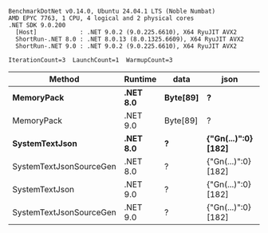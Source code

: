 ```

BenchmarkDotNet v0.14.0, Ubuntu 24.04.1 LTS (Noble Numbat)
AMD EPYC 7763, 1 CPU, 4 logical and 2 physical cores
.NET SDK 9.0.200
  [Host]            : .NET 9.0.2 (9.0.225.6610), X64 RyuJIT AVX2
  ShortRun-.NET 8.0 : .NET 8.0.13 (8.0.1325.6609), X64 RyuJIT AVX2
  ShortRun-.NET 9.0 : .NET 9.0.2 (9.0.225.6610), X64 RyuJIT AVX2

IterationCount=3  LaunchCount=1  WarmupCount=3  

```
| Method                  | Runtime  | data     | json                | Mean        | Error      | StdDev    | Min         | Max         | Gen0   | Allocated |
|------------------------ |--------- |--------- |-------------------- |------------:|-----------:|----------:|------------:|------------:|-------:|----------:|
| **MemoryPack**              | **.NET 8.0** | **Byte[89]** | **?**                   |    **56.99 ns** |   **2.577 ns** |  **0.141 ns** |    **56.84 ns** |    **57.12 ns** | **0.0062** |     **104 B** |
| MemoryPack              | .NET 9.0 | Byte[89] | ?                   |    42.43 ns |   0.402 ns |  0.022 ns |    42.40 ns |    42.44 ns | 0.0062 |     104 B |
| **SystemTextJson**          | **.NET 8.0** | **?**        | **{&quot;Gn(...)&quot;:0} [182]** | **1,013.45 ns** | **268.692 ns** | **14.728 ns** | **1,004.19 ns** | **1,030.44 ns** | **0.0057** |     **104 B** |
| SystemTextJsonSourceGen | .NET 8.0 | ?        | {&quot;Gn(...)&quot;:0} [182] |   943.08 ns |  36.000 ns |  1.973 ns |   941.63 ns |   945.33 ns | 0.0057 |     104 B |
| SystemTextJson          | .NET 9.0 | ?        | {&quot;Gn(...)&quot;:0} [182] |   951.09 ns |  36.348 ns |  1.992 ns |   949.60 ns |   953.35 ns | 0.0057 |     104 B |
| SystemTextJsonSourceGen | .NET 9.0 | ?        | {&quot;Gn(...)&quot;:0} [182] |   947.45 ns |  27.486 ns |  1.507 ns |   946.38 ns |   949.17 ns | 0.0057 |     104 B |

